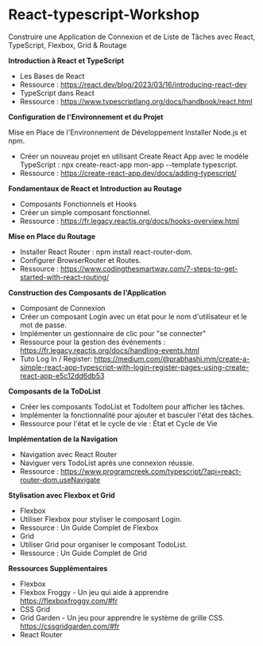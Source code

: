 # React-typescript-Workshop

Construire une Application de Connexion et de Liste de Tâches avec React, TypeScript, Flexbox, Grid & Routage

**Introduction à React et TypeScript**

* Les Bases de React
* Ressource : https://react.dev/blog/2023/03/16/introducing-react-dev
* TypeScript dans React
* Ressource : https://www.typescriptlang.org/docs/handbook/react.html

**Configuration de l'Environnement et du Projet**

Mise en Place de l'Environnement de Développement
Installer Node.js et npm.

* Créer un nouveau projet en utilisant Create React App avec le modèle TypeScript : npx create-react-app mon-app --template typescript.
* Ressource : https://create-react-app.dev/docs/adding-typescript/

**Fondamentaux de React et Introduction au Routage**

* Composants Fonctionnels et Hooks
* Créer un simple composant fonctionnel.
* Ressource : https://fr.legacy.reactjs.org/docs/hooks-overview.html

**Mise en Place du Routage**

* Installer React Router : npm install react-router-dom.
* Configurer BrowserRouter et Routes.
* Ressource : https://www.codingthesmartway.com/7-steps-to-get-started-with-react-routing/

**Construction des Composants de l'Application**

* Composant de Connexion
* Créer un composant Login avec un état pour le nom d'utilisateur et le mot de passe.
* Implémenter un gestionnaire de clic pour "se connecter"
* Ressource pour la gestion des événements : https://fr.legacy.reactjs.org/docs/handling-events.html
* Tuto Log In / Register: https://medium.com/@prabhashi.mm/create-a-simple-react-app-typescript-with-login-register-pages-using-create-react-app-e5c12dd6db53

**Composants de la ToDoList**

* Créer les composants TodoList et TodoItem pour afficher les tâches.
* Implémenter la fonctionnalité pour ajouter et basculer l'état des tâches.
* Ressource pour l'état et le cycle de vie : État et Cycle de Vie

**Implémentation de la Navigation**

* Navigation avec React Router
* Naviguer vers TodoList après une connexion réussie.
* Ressource : https://www.programcreek.com/typescript/?api=react-router-dom.useNavigate

**Stylisation avec Flexbox et Grid**

* Flexbox
* Utiliser Flexbox pour styliser le composant Login.
* Ressource : Un Guide Complet de Flexbox
* Grid
* Utiliser Grid pour organiser le composant TodoList.
* Ressource : Un Guide Complet de Grid

**Ressources Supplémentaires**

* Flexbox
* Flexbox Froggy - Un jeu qui aide à apprendre https://flexboxfroggy.com/#fr
* CSS Grid
* Grid Garden - Un jeu pour apprendre le système de grille CSS. https://cssgridgarden.com/#fr
* React Router
